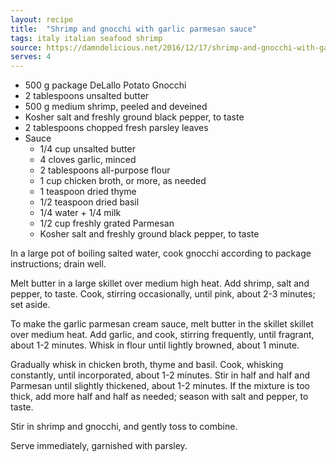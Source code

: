 ```yaml
---
layout: recipe
title:  "Shrimp and gnocchi with garlic parmesan sauce"
tags: italy italian seafood shrimp
source: https://damndelicious.net/2016/12/17/shrimp-and-gnocchi-with-garlic-parmesan-cream-sauce/
serves: 4
---
```

* 500 g package DeLallo Potato Gnocchi
* 2 tablespoons unsalted butter
* 500 g medium shrimp, peeled and deveined
* Kosher salt and freshly ground black pepper, to taste
* 2 tablespoons chopped fresh parsley leaves
* Sauce
  * 1/4 cup unsalted butter
  * 4 cloves garlic, minced
  * 2 tablespoons all-purpose flour
  * 1 cup chicken broth, or more, as needed
  * 1 teaspoon dried thyme
  * 1/2 teaspoon dried basil
  * 1/4 water + 1/4 milk
  * 1/2 cup freshly grated Parmesan
  * Kosher salt and freshly ground black pepper, to taste

In a large pot of boiling salted water, cook gnocchi according to package instructions; drain well.

Melt butter in a large skillet over medium high heat. Add shrimp, salt and pepper, to taste. Cook, stirring occasionally, until pink, about 2-3 minutes; set aside.

To make the garlic parmesan cream sauce, melt butter in the skillet skillet over medium heat. Add garlic, and cook, stirring frequently, until fragrant, about 1-2 minutes. Whisk in flour until lightly browned, about 1 minute.

Gradually whisk in chicken broth, thyme and basil. Cook, whisking constantly, until incorporated, about 1-2 minutes. Stir in half and half and Parmesan until slightly thickened, about 1-2 minutes. If the mixture is too thick, add more half and half as needed; season with salt and pepper, to taste.

Stir in shrimp and gnocchi, and gently toss to combine.

Serve immediately, garnished with parsley.
